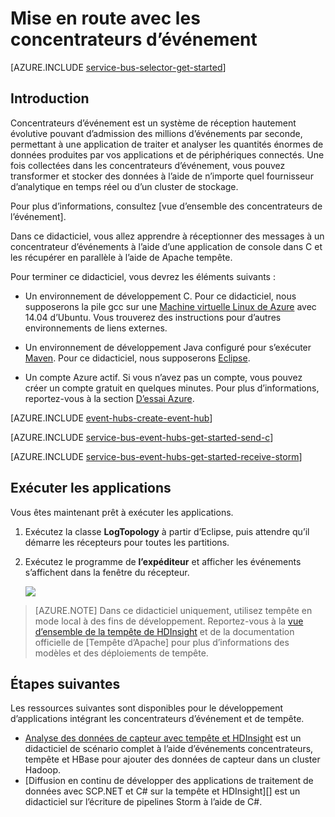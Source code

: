 <properties
    pageTitle="Mise en route avec les concentrateurs d’événement avec C et Apache tempête | Microsoft Azure"
    description="Suivez ce didacticiel mise en route à l’aide de concentrateurs d’événement Azure ; envoi d’événements de C et de leur réception dans un cluster de tempête d’Apache."
    services="event-hubs"
    documentationCenter=""
    authors="jtaubensee"
    manager="timlt"
    editor=""/>

<tags
    ms.service="event-hubs"
    ms.workload="na"
    ms.tgt_pltfrm="c"
    ms.devlang="java"
    ms.topic="article"
    ms.date="08/16/2016"
    ms.author="jotaub;sethm"/>

# <a name="get-started-with-event-hubs"></a>Mise en route avec les concentrateurs d’événement

[AZURE.INCLUDE [service-bus-selector-get-started](../../includes/service-bus-selector-get-started.md)]

## <a name="introduction"></a>Introduction

Concentrateurs d’événement est un système de réception hautement évolutive pouvant d’admission des millions d’événements par seconde, permettant à une application de traiter et analyser les quantités énormes de données produites par vos applications et de périphériques connectés. Une fois collectées dans les concentrateurs d’événement, vous pouvez transformer et stocker des données à l’aide de n’importe quel fournisseur d’analytique en temps réel ou d’un cluster de stockage.

Pour plus d’informations, consultez [vue d’ensemble des concentrateurs de l’événement].

Dans ce didacticiel, vous allez apprendre à réceptionner des messages à un concentrateur d’événements à l’aide d’une application de console dans C et les récupérer en parallèle à l’aide de Apache tempête.

Pour terminer ce didacticiel, vous devrez les éléments suivants :

+ Un environnement de développement C. Pour ce didacticiel, nous supposerons la pile gcc sur une [Machine virtuelle Linux de Azure](../virtual-machines/virtual-machines-linux-quick-create-cli.md) avec 14.04 d’Ubuntu. Vous trouverez des instructions pour d’autres environnements de liens externes.

+ Un environnement de développement Java configuré pour s’exécuter [Maven](http://maven.apache.org/). Pour ce didacticiel, nous supposerons [Eclipse](https://www.eclipse.org/).

+ Un compte Azure actif. Si vous n’avez pas un compte, vous pouvez créer un compte gratuit en quelques minutes. Pour plus d’informations, reportez-vous à la section [D’essai Azure](https://azure.microsoft.com/pricing/free-trial/).

[AZURE.INCLUDE [event-hubs-create-event-hub](../../includes/event-hubs-create-event-hub.md)]

[AZURE.INCLUDE [service-bus-event-hubs-get-started-send-c](../../includes/service-bus-event-hubs-get-started-send-c.md)]

[AZURE.INCLUDE [service-bus-event-hubs-get-started-receive-storm](../../includes/service-bus-event-hubs-get-started-receive-storm.md)]

## <a name="run-the-applications"></a>Exécuter les applications

Vous êtes maintenant prêt à exécuter les applications.

1.  Exécutez la classe **LogTopology** à partir d’Eclipse, puis attendre qu’il démarre les récepteurs pour toutes les partitions.

2.  Exécutez le programme de **l’expéditeur** et afficher les événements s’affichent dans la fenêtre du récepteur.

    ![][23]

> [AZURE.NOTE] Dans ce didacticiel uniquement, utilisez tempête en mode local à des fins de développement. Reportez-vous à la [vue d’ensemble de la tempête de HDInsight] et de la documentation officielle de [Tempête d’Apache] pour plus d’informations des modèles et des déploiements de tempête.

## <a name="next-steps"></a>Étapes suivantes

Les ressources suivantes sont disponibles pour le développement d’applications intégrant les concentrateurs d’événement et de tempête.

- [Analyse des données de capteur avec tempête et HDInsight][] est un didacticiel de scénario complet à l’aide d’événements concentrateurs, tempête et HBase pour ajouter des données de capteur dans un cluster Hadoop.
- [Diffusion en continu de développer des applications de traitement de données avec SCP.NET et C# sur la tempête et HDInsight][] est un didacticiel sur l’écriture de pipelines Storm à l’aide de C#.

<!-- Images. -->
[23]: ./media/event-hubs-c-storm-getstarted/receive-storm3.png

<!-- Links -->
[Azure classic portal]: https://manage.windowsazure.com/
[Event Processor Host]: https://www.nuget.org/packages/Microsoft.Azure.ServiceBus.EventProcessorHost
[Vue d’ensemble des concentrateurs événements]: event-hubs-overview.md

[Tempête de Apache]: https://storm.incubator.apache.org
[Vue d’ensemble de la tempête de HDInsight]: ../hdinsight/hdinsight-storm-overview.md/
[Analyse des données de capteur avec tempête et HDInsight]: ../hdinsight/hdinsight-storm-sensor-data-analysis.md
[Développer des applications de traitement de données avec SCP.NET et C# sur la tempête et des HDInsight de diffusion en continu]: ../hdinsight/hdinsight-storm-develop-csharp-visual-studio-topology.md

